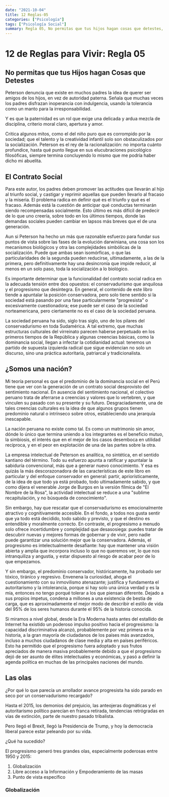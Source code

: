 ```yaml
---
date: "2021-10-04"
title: 12 Reglas-05
categories: ["Psicología"]
tags: ["Psicología Social"]
summary: Regla 05, No permitas que tus hijos hagan cosas que detestes, o Un psicólogo conservador revisita la crianza tradicional.
---
```


# 12 de Reglas para Vivir: Regla 05

## No permitas que tus Hijos hagan Cosas que Detestes

Peterson denuncia que existe en muchos padres la idea de querer ser amigos de los hijos, en vez de autoridad paterna. Señala que muchas veces los padres disfrazan inoperancia con indulgencia, usando la tolerancia como un manto para la irresponsabilidad.

Y es que la paternidad es un rol que exige una delicada y ardua mezcla de disciplina, criterio moral claro, apertura y amor.

Critica algunos mitos, como el del niño puro que es corrompido por la sociedad; que el talento y la creatividad infantil solo son obstaculizados por la socialización. Peterson es el rey de la racionalización: no importa cuánto profundice, hasta qué punto llegue en sus elucubraciones psicológico filosóficas, siempre termina concluyendo lo mismo que me podría haber dicho mi abuelita.

## El Contrato Social

Para este autor, los padres deben promover las actitudes que llevarán al hijo al triunfo social, y castigar y reprimir aquellas que pueden llevarlo al fracaso y la miseria. El problema radica en definir qué es el triunfo y qué es el fracaso. Además está la cuestión de anticipar qué conductas terminarán siendo recompensadas socialmente. Esto último es más difícil de predecir de lo que uno creería, sobre todo en los últimos tiempos, donde las demandas sociales pueden cambiar en lapsos más breves que el de una generación.

Aun si Peterson ha hecho un más que razonable esfuerzo para fundar sus puntos de vista sobre las fases de la evolución darwiniana, una cosa son los mecanismos biológicos y otra las complejidades simbólicas de la socialización. Puede que ambas sean isomórficas, o que las particularidades de la segunda pueden reducirse, ultimadamente, a las de la primera, pero definitivamente hay una desincronía que impide reducir, al menos en un solo paso, toda la socialización a lo biológico.

Es importante determinar que la funcionalidad del contrato social radica en la adecuada tensión entre dos opuestos: el conservadurismo que anquilosa y el progresismo que desintegra. En general, el contenido de este libro tiende a apuntalar la posición conservadora, pero solo tiene sentido si la sociedad está pasando por una fase particularmente "progresista" o excesivamente cuestionadora; ese puede ser el caso de la sociedad norteamericana, pero ciertamente no es el caso de la sociedad peruana.

La sociedad peruana ha sido, siglo tras siglo, uno de los pilares del conservadurismo en toda Sudamérica. A tal extremo, que muchas estructuras culturales del virreinato parecen haberse perpetuado en los primeros tiempos de la República y algunas creencias básicas, como la dominancia social, llegan a infectar la cotidianidad actual: tenemos un partido de supuesta izquierda radical que sigue evidencian no solo un discurso, sino una práctica autoritaria, patriarcal y tradicionalista.

## ¿Somos una nación?

Mi teoría personal es que el predominio de la dominancia social en el Perú tiene que ver con la generación de un contrato social desprovisto del sentimiento nacional. En ausencia del sentimiento nacional, el colectivo peruano trata de aferrarse a creencias y valores que lo vertebren, y que vinculen su pasado con su presente y su futuro. Desgraciadamente, una de tales creencias culturales es la idea de que algunos grupos tienen predominio natural o intrínseco sobre otros, estableciendo una jerarquía inescapable.

La nación peruana no existe como tal. Es como un matrimonio sin amor, dónde lo único que termina uniendo a los integrantes es el beneficio mutuo, la simbiosis, el interés que en el mejor de los casos desemboca en utilidad recíproca, y en el peor en explotación de una de las partes sobre la otra.

La empresa intelectual de Peterson es analítica, no sintética, en el sentido kantiano del término. Todo su esfuerzo apunta a ratificar y apuntalar la sabiduría convencional, más que a generar nuevo conocimiento. Y esa es quizás la más descorazonadora de las características de este libro en particular y del enfoque conservador en general: partir, apriorísticamente, de la idea de que todo ya está probado, todo ultimadamente sabido, y que como dijera el venerable Jorge de Burgos en la versión fílmica de "El Nombre de la Rosa", la actividad intelectual se reduce a una "sublime recapitulación, y no búsqueda de conocimiento".

Sin embargo, hay que rescatar que el conservadurismo es emocionalmente atractivo y cognitivamente accesible. En el fondo, a todos nos gusta sentir que ya todo está decidido, todo sabido y previsto, y que el destino es entendible y moralmente correcto. En contraste, el progresismo a menudo solo ofrece incertidumbre y complejidad que desasosiega: puedes tratar de descubrir nuevas y mejores formas de gobernar y de vivir, pero nadie puede garantizar una solución mejor que la conservadora. Además, el progresismo es intelectualmente desafiante: hay que mantener una visión abierta y amplia que incorpora incluso lo que no queremos ver, lo que nos intranquiliza y angustia, y estar dispuesto al riesgo de acabar peor de lo que empezamos.

Y sin embargo, el predominio conservador, históricamente, ha probado ser tóxico, tiránico y regresivo. Envenena la curiosidad, ahoga el cuestionamiento con su inmovilismo atenazante; justifica y fundamenta el autoritarismo y la intolerancia, porque si hay solo una única verdad y es la mía, entonces no tengo porqué tolerar a los que piensan diferente. Dejado a sus propios ímpetus, condena a millones a una existencia de bestia de carga, que es aproximadamente el mejor modo de describir el estilo de vida del 95% de los seres humanos durante el 95% de la historia conocida.

Si miramos a nivel global, desde la Era Moderna hasta antes del estallido de Internet ha existido un poderoso impulso positivo hacia el progresismo: la capacidad discriminativa alcanzó, probablemente por vez primera en la historia, a la gran mayoría de ciudadanos de los países más avanzados, incluso a muchos ciudadanos de clase media y alta en países periféricos. Esto ha permitido que el progresismo fuera adoptado y sus frutos apreciados de manera masiva probablemente debido a que el progresismo dejó de ser asunto de élites intelectuales y económicas, y pasó a definir la agenda política en muchas de las principales naciones del mundo.

## Las olas

¿Por qué lo que parecía un arrollador avance progresista ha sido parado en seco por un conservadurismo recargado?

Hasta el 2015, los demonios del prejuicio, las anteojeras dogmáticas y el autoritarismo político parecían en franca retirada, tendencias retrógradas en vías de extinción, parte de nuestro pasado tribalista.

Pero llegó el Brexit, llegó la Presidencia de Trump, y hoy la democracia liberal parece estar peleando por su vida.

¿Qué ha sucedido?

El progresismo generó tres grandes olas, especialmente poderosas entre 1950 y 2015:

1. Globalización
1. Libre acceso a la Información y Empoderamiento de las masas
1. Punto de vista específico

### Globalización